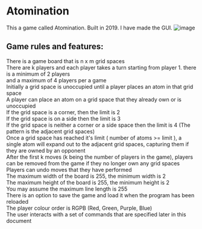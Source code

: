 # Atomination

This a game called Atomination. Built in 2019. I have made the GUI.
![image](https://user-images.githubusercontent.com/74366156/176735590-4851de22-4d8f-4e28-a8dd-50b789050bdf.png)


## Game rules and features:  
There is a game board that is n x m grid spaces  
There are k players and each player takes a turn starting from player 1. there is a minimum of 2 players  
and a maximum of 4 players per a game  
Initially a grid space is unoccupied until a player places an atom in that grid space  
A player can place an atom on a grid space that they already own or is unoccupied  
  If the grid space is a corner, then the limit is 2  
  If the grid space is on a side then the limit is 3  
  If the grid space is neither a corner or a side space then the limit is 4 (The pattern is the adjacent grid spaces)  
Once a grid space has reached it's limit ( number of atoms >= limit ), a single atom will expand out to the adjacent grid spaces, capturing them if they are owned by an opponent  
After the first k moves (k being the number of players in the game), players can be removed from the game if they no longer own any grid spaces  
Players can undo moves that they have performed  
The maximum width of the board is 255, the minimum width is 2  
The maximum height of the board is 255, the minimum height is 2  
You may assume the maximum line length is 255  
There is an option to save the game and load it when the program has been reloaded  
The player colour order is RGPB (Red, Green, Purple, Blue)  
The user interacts with a set of commands that are specified later in this document  
